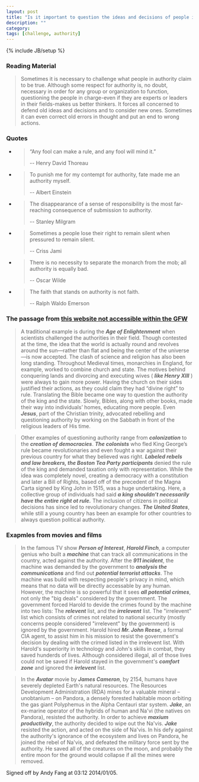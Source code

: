 ```yaml
---
layout: post
title: "Is it important to question the ideas and decisions of people in positions of authority?"
description: ""
category: 
tags: [challenge, authority]
---
```

{% include JB/setup %}

### Reading Material
> Sometimes it is necessary to challenge what people in authority claim to be true. Although some respect for authority is, no doubt, necessary in order for any group or organization to function, questioning the people in charge-even if they are experts or leaders in their fields-makes us better thinkers. It forces all concerned to defend old ideas and decisions and to consider new ones. Sometimes it can even correct old errors in thought and put an end to wrong actions.

### Quotes
*   > “Any fool can make a rule, and any fool will mind it.”
    >
    > -- Henry David Thoreau
*   > To punish me for my contempt for authority, fate made me an authority myself.
    >
    > -- Albert Einstein
*   > The disappearance of a sense of responsibility is the most far-reaching consequence of submission to authority.
    >
    > -- Stanley Milgram
*   > Sometimes a people lose their right to remain silent when pressured to remain silent.
    >
    > -- Criss Jami
*   > There is no necessity to separate the monarch from the mob; all authority is equally bad.
    >
    > -- Oscar Wilde
*   > The faith that stands on authority is not faith.
    >
    > -- Ralph Waldo Emerson

### The passage from [this website not accessible within the GFW](http://nothingbutnormalblog.blogspot.com/2011/01/questioning-authority.html)

> A traditional example is during the ___Age of Enlightenment___ when scientists challenged the authorities in their field.  Though contested at the time, the idea that the world is actually round and revolves around the sun—rather than flat and being the center of the universe—is now accepted.  The clash of science and religion has also been long standing.  Throughout Medieval times, monarchies in England, for example, worked to combine church and state.  The motives behind
> conquering lands and divorcing and executing wives ( ___like Henry XIII___ ) were always to gain more power.  Having the church on their sides justified their actions, as they could claim they had “divine right” to rule.  Translating the Bible became one way to question the authority of the king and the state.  Slowly, Bibles, along with other books, made their way into individuals’ homes, educating more people.  Even ___Jesus___, part of the Christian trinity, advocated rebelling and
> questioning authority by working on the Sabbath in front of the religious leaders of His time.

> Other examples of questioning authority range from ___colonization___ to the ___creation of democracies___.  ___The colonists___ who fled King George’s rule became revolutionaries and even fought a war against their previous country for what they believed was right.  ___Labeled rebels and law breakers, the Boston Tea Party participants___ denied the rule of the king and demanded taxation only with representation.  While the idea was completely novel, creating a democracy with a
> constitution and later a Bill of Rights, based off of the precedent of the Magna Carta signed by King John in 1515, was a huge undertaking.  Here, a collective group of individuals had said ___a king shouldn’t necessarily have the entire right ot rule.___  The inclusion of citizens in political decisions has since led to revolutionary changes.  ___The United States___, while still a young country has been an example for other countries to always question political authority.

### Exapmles from movies and films

> In the famous TV show ___Person of Interest___, ___Harold Finch___, a computer genius who built a ___machine___ that can track all communications in the country, acted against the authority. After the ___911 incident___, the machine was demanded by the government to ___analysis the communications___ and find out ___potential terrorist attacks___. The machine was build with respecting people's privacy in mind, which means that no data will be directly accessable by any human. However, the machine is so
> powerful that it sees ___all potential crimes___, not only the "big deals" considered by the government. The government forced Harold to devide the crimes found by the machine into two lists: The ___relevent___ list, and the ___irrelevent___ list. The "irrelevent" list which consists of crimes not related to national security (mostly concerns people considered "irrelevent" by the government) is ignored by the government. Harold hired ___Mr. John Reese___, a formal CIA agent, to assist him in his mission to resist the government's decision by dealing with the crimed listed in the irrelevent list. With Harold's superiority in technology and John's skills in combat, they saved hunderds of lives. Although considered illegal, all of those lives could not be saved if Harold stayed in the government's ___comfort zone___ and ignored the ___irrlevent___ list. 

> In the ___Avatar___ movie by ___James Cameron___, by 2154, humans have severely depleted Earth's natural resources. The Resources Development Administration (RDA) mines for a valuable mineral – unobtanium – on Pandora, a densely forested habitable moon orbiting the gas giant Polyphemus in the Alpha Centauri star system. ___Jake___, an ex-marine operator of the hybrids of human and Na'vi (the natives on Pandora), resisted the authority. In order to achieve ___maxium productivity___,
> the authority decided to wipe out the Na'vis. ___Jake___ resisted the action, and acted on the side of Na'vis. In his defy against the authority's ignorance of the ecosystem and lives on Pandora, he joined the rebel of Na'vis, and defeated the military force sent by the authority. He saved all of the creatures on the moon, and probably the entire moon for the ground would collapse if all the mines were removed.

Signed off by Andy Fang at 03:12 2014/01/05.
